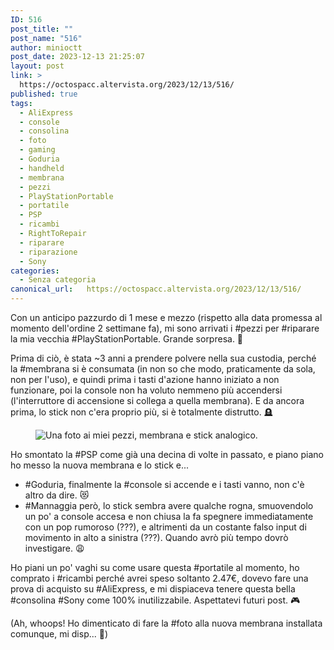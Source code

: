 ```yaml
---
ID: 516
post_title: ""
post_name: "516"
author: minioctt
post_date: 2023-12-13 21:25:07
layout: post
link: >
  https://octospacc.altervista.org/2023/12/13/516/
published: true
tags:
  - AliExpress
  - console
  - consolina
  - foto
  - gaming
  - Goduria
  - handheld
  - membrana
  - pezzi
  - PlayStationPortable
  - portatile
  - PSP
  - ricambi
  - RightToRepair
  - riparare
  - riparazione
  - Sony
categories:
  - Senza categoria
canonical_url:   https://octospacc.altervista.org/2023/12/13/516/
---
```

<!-- wp:paragraph -->
<p>Con un anticipo pazzurdo di 1 mese e mezzo (rispetto alla data promessa al momento dell'ordine 2 settimane fa), mi sono arrivati i #pezzi per #riparare la mia vecchia #PlayStationPortable. Grande sorpresa. 💎</p>
<!-- /wp:paragraph -->

<!-- wp:paragraph -->
<p>Prima di ciò, è stata ~3 anni a prendere polvere nella sua custodia, perché la #membrana si è consumata (in non so che modo, praticamente da sola, non per l'uso), e quindi prima i tasti d'azione hanno iniziato a non funzionare, poi la console non ha voluto nemmeno più accendersi (l'interruttore di accensione si collega a quella membrana). E da ancora prima, lo stick non c'era proprio più, si è totalmente distrutto. 🪦</p>
<!-- /wp:paragraph -->

<!-- wp:paragraph -->
<p></p>
<!-- /wp:paragraph -->

<!-- wp:image {"id":515,"sizeSlug":"large","linkDestination":"none"} -->
<figure class="wp-block-image size-large"><img src="{{site.cdnurl}}/assets/uploads/2023/12/image_editor_output_image342338872-1702498374655102424662613465852-960x1063.jpg" alt="Una foto ai miei pezzi, membrana e stick analogico." class="wp-image-515"/></figure>
<!-- /wp:image -->

<!-- wp:paragraph -->
<p></p>
<!-- /wp:paragraph -->

<!-- wp:paragraph -->
<p>Ho smontato la #PSP come già una decina di volte in passato, e piano piano ho messo la nuova membrana e lo stick e...</p>
<!-- /wp:paragraph -->

<!-- wp:list -->
<ul><!-- wp:list-item -->
<li> #Goduria, finalmente la #console si accende e i tasti vanno, non c'è altro da dire. 😻</li>
<!-- /wp:list-item -->

<!-- wp:list-item -->
<li>#Mannaggia però, lo stick sembra avere qualche rogna, smuovendolo un po' a console accesa e non chiusa la fa spegnere immediatamente con un pop rumoroso (???), e altrimenti da un costante falso input di movimento in alto a sinistra (???). Quando avrò più tempo dovrò investigare. 😩</li>
<!-- /wp:list-item --></ul>
<!-- /wp:list -->

<!-- wp:paragraph -->
<p>Ho piani un po' vaghi su come usare questa #portatile al momento, ho comprato i #ricambi perché avrei speso soltanto 2.47€, dovevo fare una prova di acquisto su #AliExpress, e mi dispiaceva tenere questa bella #consolina #Sony come 100% inutilizzabile. Aspettatevi futuri post. 🎮</p>
<!-- /wp:paragraph -->

<!-- wp:paragraph -->
<p>(Ah, whoops! Ho dimenticato di fare la #foto alla nuova membrana installata comunque, mi disp... 🤗)</p>
<!-- /wp:paragraph -->